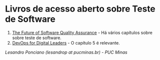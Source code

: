 # Livros de acesso aberto sobre Teste de Software #

1. [The Future of Software Quality Assurance](https://link.springer.com/book/10.1007/978-3-030-29509-7) - Há vários capítulos sobre sobre teste de software.
1. [DevOps for Digital Leaders](https://link.springer.com/book/10.1007/978-1-4842-1842-6) -  O capítulo 5 é relevante.

_Lesandro Ponciano (lesandrop at pucminas.br) - PUC Minas_
